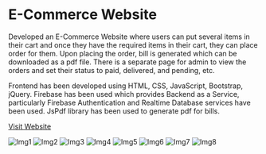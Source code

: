 # E-Commerce Website
Developed an E-Commerce Website where users can put several items in their cart and once they have the required items in their cart, they can place order for them. Upon placing the order, bill is generated which can be downloaded as a pdf file. There is a separate page for admin to view the orders and set their status to paid, delivered, and pending, etc.

Frontend has been developed using HTML, CSS, JavaScript, Bootstrap, jQuery.
Firebase has been used which provides Backend as a Service, particularly Firebase Authentication and Realtime Database services have been used.
JsPdf library has been used to generate pdf for bills.

[Visit Website](https://paramstore.web.app/)

![Img1](https://user-images.githubusercontent.com/67229181/129441760-bfcdd1eb-21f0-4363-95b6-84bf06c07c14.png)
![Img2](https://user-images.githubusercontent.com/67229181/129441761-11ab012d-b29a-492b-b283-b48acff24a8d.png)
![Img3](https://user-images.githubusercontent.com/67229181/129441762-1a34b891-c31b-421c-8523-8030b04ed6ff.png)
![Img4](https://user-images.githubusercontent.com/67229181/129441763-686c59ae-8262-4b51-b76e-6471fa4c7ee1.png)
![Img5](https://user-images.githubusercontent.com/67229181/129441764-02fc6c26-3ae7-4a69-9289-1c1766961be1.png)
![Img6](https://user-images.githubusercontent.com/67229181/129441765-7bc55f13-93a4-437f-8d67-117d2e47f3b0.png)
![Img7](https://user-images.githubusercontent.com/67229181/129441766-3424ff09-0363-4268-8ffd-59852dcb671c.png)
![Img8](https://user-images.githubusercontent.com/67229181/129441767-72f2551b-4a21-4970-bcf6-058d66e0be34.png)
